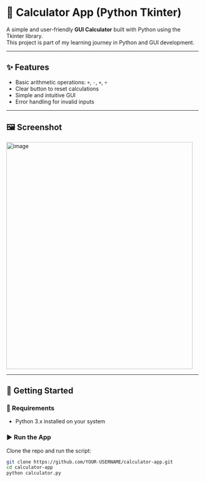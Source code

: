# 🧮 Calculator App (Python Tkinter)

A simple and user-friendly **GUI Calculator** built with Python using the Tkinter library.  
This project is part of my learning journey in Python and GUI development.

---

## ✨ Features
- Basic arithmetic operations: `+`, `-`, `×`, `÷`
- Clear button to reset calculations
- Simple and intuitive GUI
- Error handling for invalid inputs

---

## 🖼️ Screenshot
<img width="488" height="594" alt="image" src="https://github.com/user-attachments/assets/6a64fa0e-d7a2-4454-9c47-8e7bb2947d45" />

---

## 🚀 Getting Started

### 🔧 Requirements
- Python 3.x installed on your system

### ▶️ Run the App
Clone the repo and run the script:
```bash
git clone https://github.com/YOUR-USERNAME/calculator-app.git
cd calculator-app
python calculator.py
